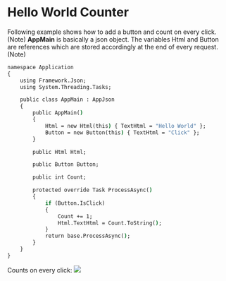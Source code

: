 # Hello World Counter
Following example shows how to add a button and count on every click.
(Note)
**AppMain** is basically a json object. The variables Html and Button are references which are stored accordingly at the end of every request.
(Note)

```cmd
namespace Application
{
    using Framework.Json;
    using System.Threading.Tasks;

    public class AppMain : AppJson
    {
        public AppMain()
        {
            Html = new Html(this) { TextHtml = "Hello World" };
            Button = new Button(this) { TextHtml = "Click" };
        }

        public Html Html;

        public Button Button;

        public int Count;

        protected override Task ProcessAsync()
        {
            if (Button.IsClick)
            {
                Count += 1;
                Html.TextHtml = Count.ToString();
            }
            return base.ProcessAsync();
        }
    }
}
```

Counts on every click:
![](/assets/counter.png)

